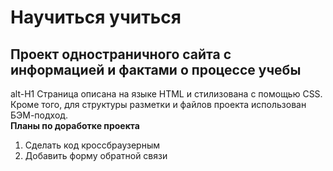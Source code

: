 # Научиться учиться
## Проект одностраничного сайта с информацией и фактами о процессе учебы
alt-H1
Страница описана на языке HTML и стилизована с помощью CSS.  
Кроме того, для структуры разметки и файлов проекта использован БЭМ-подход.  
**Планы по доработке проекта**  
1. Сделать код кроссбраузерным
2. Добавить форму обратной связи